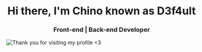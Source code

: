 <h1 align="center">Hi there, I'm Chino known as D3f4ult</h1>
<h3 align="center">Front-end | Back-end Developer</h3>

<a align="center">
    <img src="https://komarev.com/ghpvc/?username=ChinoCenToS" alt="Thank you for visiting my profile <3">
</a>
